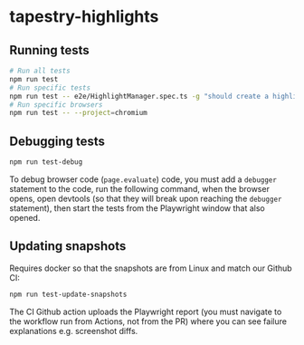 # tapestry-highlights

## Running tests

```sh
# Run all tests
npm run test
# Run specific tests
npm run test -- e2e/HighlightManager.spec.ts -g "should create a highlight" --project=chromium
# Run specific browsers
npm run test -- --project=chromium
```

## Debugging tests

```sh
npm run test-debug
```

To debug browser code (`page.evaluate`) code, you must add a `debugger` statement to the code, run
the following command, when the browser opens, open devtools (so that they will break upon reaching
the `debugger` statement), then start the tests from the Playwright window that also opened.

## Updating snapshots

Requires docker so that the snapshots are from Linux and match our Github CI:

```sh
npm run test-update-snapshots
```

The CI Github action uploads the Playwright report (you must navigate to the workflow run from
Actions, not from the PR) where you can see failure explanations e.g. screenshot diffs.
